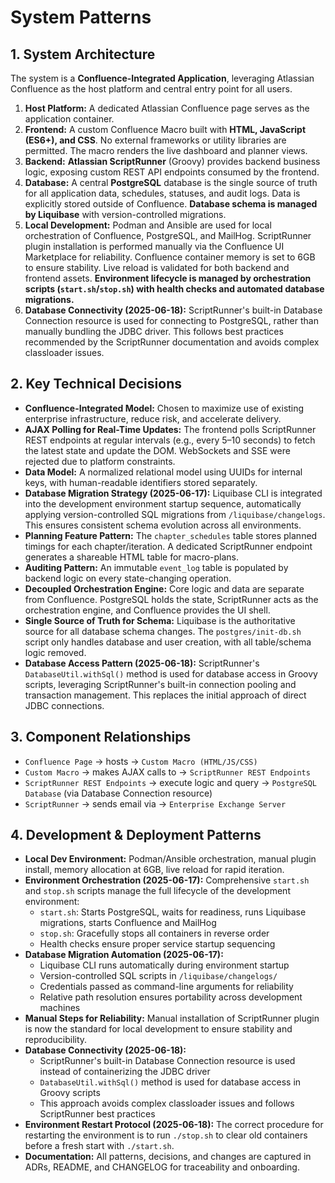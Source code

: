 # System Patterns

## 1. System Architecture

The system is a **Confluence-Integrated Application**, leveraging Atlassian Confluence as the host platform and central entry point for all users.

1. **Host Platform:** A dedicated Atlassian Confluence page serves as the application container.
2. **Frontend:** A custom Confluence Macro built with **HTML, JavaScript (ES6+), and CSS**. No external frameworks or utility libraries are permitted. The macro renders the live dashboard and planner views.
3. **Backend:** **Atlassian ScriptRunner** (Groovy) provides backend business logic, exposing custom REST API endpoints consumed by the frontend.
4. **Database:** A central **PostgreSQL** database is the single source of truth for all application data, schedules, statuses, and audit logs. Data is explicitly stored outside of Confluence. **Database schema is managed by Liquibase** with version-controlled migrations.
5. **Local Development:** Podman and Ansible are used for local orchestration of Confluence, PostgreSQL, and MailHog. ScriptRunner plugin installation is performed manually via the Confluence UI Marketplace for reliability. Confluence container memory is set to 6GB to ensure stability. Live reload is validated for both backend and frontend assets. **Environment lifecycle is managed by orchestration scripts (`start.sh`/`stop.sh`) with health checks and automated database migrations.**
6. **Database Connectivity (2025-06-18):** ScriptRunner's built-in Database Connection resource is used for connecting to PostgreSQL, rather than manually bundling the JDBC driver. This follows best practices recommended by the ScriptRunner documentation and avoids complex classloader issues.

## 2. Key Technical Decisions

* **Confluence-Integrated Model:** Chosen to maximize use of existing enterprise infrastructure, reduce risk, and accelerate delivery.
* **AJAX Polling for Real-Time Updates:** The frontend polls ScriptRunner REST endpoints at regular intervals (e.g., every 5–10 seconds) to fetch the latest state and update the DOM. WebSockets and SSE were rejected due to platform constraints.
* **Data Model:** A normalized relational model using UUIDs for internal keys, with human-readable identifiers stored separately.
* **Database Migration Strategy (2025-06-17):** Liquibase CLI is integrated into the development environment startup sequence, automatically applying version-controlled SQL migrations from `/liquibase/changelogs`. This ensures consistent schema evolution across all environments.
* **Planning Feature Pattern:** The `chapter_schedules` table stores planned timings for each chapter/iteration. A dedicated ScriptRunner endpoint generates a shareable HTML table for macro-plans.
* **Auditing Pattern:** An immutable `event_log` table is populated by backend logic on every state-changing operation.
* **Decoupled Orchestration Engine:** Core logic and data are separate from Confluence. PostgreSQL holds the state, ScriptRunner acts as the orchestration engine, and Confluence provides the UI shell.
* **Single Source of Truth for Schema:** Liquibase is the authoritative source for all database schema changes. The `postgres/init-db.sh` script only handles database and user creation, with all table/schema logic removed.
* **Database Access Pattern (2025-06-18):** ScriptRunner's `DatabaseUtil.withSql()` method is used for database access in Groovy scripts, leveraging ScriptRunner's built-in connection pooling and transaction management. This replaces the initial approach of direct JDBC connections.

## 3. Component Relationships

* `Confluence Page` → hosts → `Custom Macro (HTML/JS/CSS)`
* `Custom Macro` → makes AJAX calls to → `ScriptRunner REST Endpoints`
* `ScriptRunner REST Endpoints` → execute logic and query → `PostgreSQL Database` (via Database Connection resource)
* `ScriptRunner` → sends email via → `Enterprise Exchange Server`

## 4. Development & Deployment Patterns

* **Local Dev Environment:** Podman/Ansible orchestration, manual plugin install, memory allocation at 6GB, live reload for rapid iteration.
* **Environment Orchestration (2025-06-17):** Comprehensive `start.sh` and `stop.sh` scripts manage the full lifecycle of the development environment:
    * `start.sh`: Starts PostgreSQL, waits for readiness, runs Liquibase migrations, starts Confluence and MailHog
    * `stop.sh`: Gracefully stops all containers in reverse order
    * Health checks ensure proper service startup sequencing
* **Database Migration Automation (2025-06-17):** 
    * Liquibase CLI runs automatically during environment startup
    * Version-controlled SQL scripts in `/liquibase/changelogs/`
    * Credentials passed as command-line arguments for reliability
    * Relative path resolution ensures portability across development machines
* **Manual Steps for Reliability:** Manual installation of ScriptRunner plugin is now the standard for local development to ensure stability and reproducibility.
* **Database Connectivity (2025-06-18):**
    * ScriptRunner's built-in Database Connection resource is used instead of containerizing the JDBC driver
    * `DatabaseUtil.withSql()` method is used for database access in Groovy scripts
    * This approach avoids complex classloader issues and follows ScriptRunner best practices
* **Environment Restart Protocol (2025-06-18):** The correct procedure for restarting the environment is to run `./stop.sh` to clear old containers before a fresh start with `./start.sh`.
* **Documentation:** All patterns, decisions, and changes are captured in ADRs, README, and CHANGELOG for traceability and onboarding.
